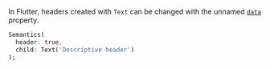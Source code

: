 In Flutter, headers created with `Text` can be changed with the unnamed [`data`](https://api.flutter.dev/flutter/widgets/Text/data.html) property.

```dart
Semantics(
  header: true,
  child: Text('Descriptive header')
);
```
